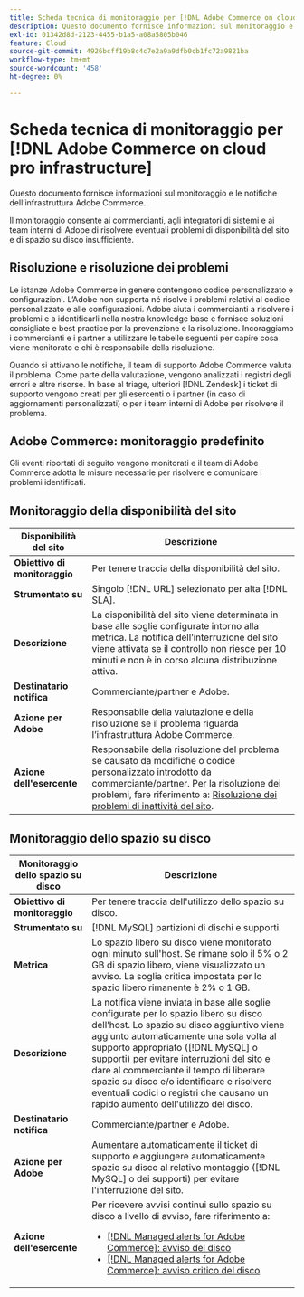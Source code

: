 ```yaml
---
title: Scheda tecnica di monitoraggio per [!DNL Adobe Commerce on cloud pro infrastructure]
description: Questo documento fornisce informazioni sul monitoraggio e le notifiche dell’infrastruttura Adobe Commerce.
exl-id: 01342d8d-2123-4455-b1a5-a08a5805b046
feature: Cloud
source-git-commit: 4926bcff19b8c4c7e2a9a9dfb0cb1fc72a9821ba
workflow-type: tm+mt
source-wordcount: '458'
ht-degree: 0%

---
```



# Scheda tecnica di monitoraggio per [!DNL Adobe Commerce on cloud pro infrastructure]

Questo documento fornisce informazioni sul monitoraggio e le notifiche dell’infrastruttura Adobe Commerce.

Il monitoraggio consente ai commercianti, agli integratori di sistemi e ai team interni di Adobe di risolvere eventuali problemi di disponibilità del sito e di spazio su disco insufficiente.

## Risoluzione e risoluzione dei problemi

Le istanze Adobe Commerce in genere contengono codice personalizzato e configurazioni. L’Adobe non supporta né risolve i problemi relativi al codice personalizzato e alle configurazioni. Adobe aiuta i commercianti a risolvere i problemi e a identificarli nella nostra knowledge base e fornisce soluzioni consigliate e best practice per la prevenzione e la risoluzione. Incoraggiamo i commercianti e i partner a utilizzare le tabelle seguenti per capire cosa viene monitorato e chi è responsabile della risoluzione.

Quando si attivano le notifiche, il team di supporto Adobe Commerce valuta il problema. Come parte della valutazione, vengono analizzati i registri degli errori e altre risorse. In base al triage, ulteriori [!DNL Zendesk] i ticket di supporto vengono creati per gli esercenti o i partner (in caso di aggiornamenti personalizzati) o per i team interni di Adobe per risolvere il problema.

## Adobe Commerce: monitoraggio predefinito

Gli eventi riportati di seguito vengono monitorati e il team di Adobe Commerce adotta le misure necessarie per risolvere e comunicare i problemi identificati.

## Monitoraggio della disponibilità del sito

| Disponibilità del sito | Descrizione |
|------------|------------|
| **Obiettivo di monitoraggio** | Per tenere traccia della disponibilità del sito. |
| **Strumentato su** | Singolo [!DNL URL] selezionato per alta [!DNL SLA]. |
| **Descrizione** | La disponibilità del sito viene determinata in base alle soglie configurate intorno alla metrica. La notifica dell’interruzione del sito viene attivata se il controllo non riesce per 10 minuti e non è in corso alcuna distribuzione attiva. |
| **Destinatario notifica** | Commerciante/partner e Adobe. |
| **Azione per Adobe** | Responsabile della valutazione e della risoluzione se il problema riguarda l’infrastruttura Adobe Commerce. |
| **Azione dell&#39;esercente** | Responsabile della risoluzione del problema se causato da modifiche o codice personalizzato introdotto da commerciante/partner. Per la risoluzione dei problemi, fare riferimento a: [Risoluzione dei problemi di inattività del sito](https://experienceleague.adobe.com/docs/commerce-knowledge-base/kb/troubleshooting/site-down-or-unresponsive/magento-site-down-troubleshooter.html). |

## Monitoraggio dello spazio su disco

| Monitoraggio dello spazio su disco | Descrizione |
|------------|------------|
| **Obiettivo di monitoraggio** | Per tenere traccia dell&#39;utilizzo dello spazio su disco. |
| **Strumentato su** | [!DNL MySQL] partizioni di dischi e supporti. |
| **Metrica** | Lo spazio libero su disco viene monitorato ogni minuto sull&#39;host. Se rimane solo il 5% o 2 GB di spazio libero, viene visualizzato un avviso. La soglia critica impostata per lo spazio libero rimanente è 2% o 1 GB. |
| **Descrizione** | La notifica viene inviata in base alle soglie configurate per lo spazio libero su disco dell’host. Lo spazio su disco aggiuntivo viene aggiunto automaticamente una sola volta al supporto appropriato ([!DNL MySQL] o supporti) per evitare interruzioni del sito e dare al commerciante il tempo di liberare spazio su disco e/o identificare e risolvere eventuali codici o registri che causano un rapido aumento dell&#39;utilizzo del disco. |
| **Destinatario notifica** | Commerciante/partner e Adobe. |
| **Azione per Adobe** | Aumentare automaticamente il ticket di supporto e aggiungere automaticamente spazio su disco al relativo montaggio ([!DNL MySQL] o dei supporti) per evitare l&#39;interruzione del sito. |
| **Azione dell&#39;esercente** | Per ricevere avvisi continui sullo spazio su disco a livello di avviso, fare riferimento a: <ul><li>[[!DNL Managed alerts for Adobe Commerce]: avviso del disco](https://experienceleague.adobe.com/docs/commerce-knowledge-base/kb/support-tools/managed-alerts/managed-alerts-for-magento-commerce-disk-warning-alert.html)</li><li>[[!DNL Managed alerts for Adobe Commerce]: avviso critico del disco](https://experienceleague.adobe.com/docs/commerce-knowledge-base/kb/support-tools/managed-alerts/managed-alerts-for-magento-commerce-disk-critical-alert.html) </li></ul> |
